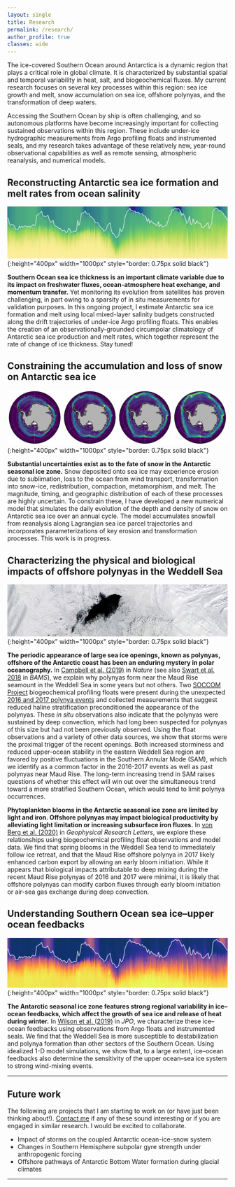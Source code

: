 ```yaml
---
layout: single
title: Research
permalink: /research/
author_profile: true
classes: wide
---
```


The ice-covered Southern Ocean around Antarctica is a dynamic region that plays a critical role in global climate. It is characterized by substantial spatial and temporal variability in heat, salt, and biogeochemical fluxes. My current research focuses on several key processes within this region: sea ice growth and melt, snow accumulation on sea ice, offshore polynyas, and the transformation of deep waters. 

Accessing the Southern Ocean by ship is often challenging, and so autonomous platforms have become increasingly important for collecting sustained observations within this region. These include under-ice hydrographic measurements from Argo profiling floats and instrumented seals, and my research takes advantage of these relatively new, year-round observational capabilities as well as remote sensing, atmospheric reanalysis, and numerical models.


## Reconstructing Antarctic sea ice formation and melt rates from ocean salinity

![Upper-ocean salinity in the seasonal ice zone from an Argo float](/assets/images/float_section_psal_5904183.jpg){:height="400px" width="1000px" style="border: 0.75px solid black"}

**Southern Ocean sea ice thickness is an important climate variable due to its impact on freshwater fluxes, ocean-atmosphere heat exchange, and momentum transfer.** Yet monitoring its evolution from satellites has proven challenging, in part owing to a sparsity of in situ measurements for validation purposes. In this ongoing project, I estimate Antarctic sea ice formation and melt using local mixed-layer salinity budgets constructed along the drift trajectories of under-ice Argo profiling floats. This enables the creation of an observationally-grounded circumpolar climatology of Antarctic sea ice production and melt rates, which together represent the rate of change of ice thickness. Stay tuned!


## Constraining the accumulation and loss of snow on Antarctic sea ice

![Maximum potential loss of snow to the ocean through leads](/assets/images/Q_ocean_potential_monthly.jpg){:height="400px" width="1000px" style="border: 0.75px solid black"}

**Substantial uncertainties exist as to the fate of snow in the Antarctic seasonal ice zone.** Snow deposited onto sea ice may experience erosion due to sublimation, loss to the ocean from wind transport, transformation into snow-ice, redistribution, compaction, metamorphism, and melt. The magnitude, timing, and geographic distribution of each of these processes are highly uncertain. To constrain these, I have developed a new numerical model that simulates the daily evolution of the depth and density of snow on Antarctic sea ice over an annual cycle. The model accumulates snowfall from reanalysis along Lagrangian sea ice parcel trajectories and incorporates parameterizations of key erosion and transformation processes. This work is in progress.


## Characterizing the physical and biological impacts of offshore polynyas in the Weddell Sea

![2017 Weddell polynya (credit: NASA Worldview)](/assets/images/2017_polynya.tiff){:height="400px" width="1000px" style="border: 0.75px solid black"}

**The periodic appearance of large sea ice openings, known as polynyas, offshore of the Antarctic coast has been an enduring mystery in polar oceanography.** In [Campbell et al. (2019)](https://www.nature.com/articles/s41586-019-1294-0) in *Nature* (see also [Swart et al. 2018](/publications/) in *BAMS*), we explain why polynyas form near the Maud Rise seamount in the Weddell Sea in some years but not others. Two [SOCCOM Project](https://soccom.princeton.edu) biogeochemical profiling floats were present during the unexpected [2016 and 2017 polynya events](https://earthobservatory.nasa.gov/images/88656/a-polynya-seldom-seen) and collected measurements that suggest reduced haline stratification preconditioned the appearance of the polynyas. These *in situ* observations also indicate that the polynyas were sustained by deep convection, which had long been suspected for polynyas of this size but had not been previously observed. Using the float observations and a variety of other data sources, we show that storms were the proximal trigger of the recent openings. Both increased storminess and reduced upper-ocean stability in the eastern Weddell Sea region are favored by positive fluctuations in the Southern Annular Mode (SAM), which we identify as a common factor in the 2016-2017 events as well as past polynyas near Maud Rise. The long-term increasing trend in SAM raises questions of whether this effect will win out over the simultaneous trend toward a more stratified Southern Ocean, which would tend to limit polynya occurrences.

**Phytoplankton blooms in the Antarctic seasonal ice zone are limited by light and iron. Offshore polynyas may impact biological productivity by alleviating light limitation or increasing subsurface iron fluxes.** In [von Berg et al. (2020)](https://onlinelibrary.wiley.com/doi/abs/10.1029/2020GL087954) in *Geophysical Research Letters*, we explore these relationships using biogeochemical profiling float observations and model data. We find that spring blooms in the Weddell Sea tend to immediately follow ice retreat, and that the Maud Rise offshore polynya in 2017 likely enhanced carbon export by allowing an early bloom initiation. While it appears that biological impacts attributable to deep mixing during the recent Maud Rise polynyas of 2016 and 2017 were minimal, it is likely that offshore polynyas can modify carbon fluxes through early bloom initiation or air-sea gas exchange during deep convection.


## Understanding Southern Ocean sea ice&ndash;upper ocean feedbacks

![Upper-ocean temperature in the seasonal ice zone from an Argo float](/assets/images/float_section_temp_5904183.jpg){:height="400px" width="1000px" style="border: 0.75px solid black"}

**The Antarctic seasonal ice zone features strong regional variability in ice&ndash;ocean feedbacks, which affect the growth of sea ice and release of heat during winter.** In [Wilson et al. (2019)](https://journals.ametsoc.org/doi/full/10.1175/JPO-D-18-0184.1) in *JPO*, we characterize these ice&ndash;ocean feedbacks using observations from Argo floats and instrumented seals. We find that the Weddell Sea is more susceptible to destabilization and polynya formation than other sectors of the Southern Ocean. Using idealized 1-D model simulations, we show that, to a large extent, ice&ndash;ocean feedbacks also determine the sensitivity of the upper ocean&ndash;sea ice system to strong wind-mixing events.


---

## Future work

The following are projects that I am starting to work on (or have just been thinking about!). [Contact me](mailto:ethancc@uw.edu) if any of these sound interesting or if you are engaged in similar research. I would be excited to collaborate.

* Impact of storms on the coupled Antarctic ocean-ice-snow system
* Changes in Southern Hemisphere subpolar gyre strength under anthropogenic forcing
* Offshore pathways of Antarctic Bottom Water formation during glacial climates


---
<!---
## Collaborations

* Drivers of recent temperature and sea ice variability in the Southern Ocean (led by [Earle Wilson](https://earlew.github.io))
* Effect of Southern Ocean Taylor columns on biological productivity (led by [Channing Prend](https://cprend.github.io))

---
--->

